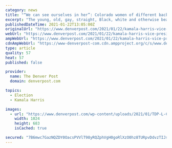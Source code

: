 ```yaml
---
category: news
title: "“We can see ourselves in her”: Colorado women of different backgrounds reflect on Kamala Harris’ ascension"
excerpt: "The young, old, gay, straight, Black, white and otherwise beautifully diverse nation watched Harris — who is Black and South Asian — ascend to the second-most powerful position in the"
publishedDateTime: 2021-01-22T13:05:00Z
originalUrl: "https://www.denverpost.com/2021/01/22/kamala-harris-vice-president-colorado-women-reflect/"
webUrl: "https://www.denverpost.com/2021/01/22/kamala-harris-vice-president-colorado-women-reflect/"
ampWebUrl: "https://www.denverpost.com/2021/01/22/kamala-harris-vice-president-colorado-women-reflect/amp/"
cdnAmpWebUrl: "https://www-denverpost-com.cdn.ampproject.org/c/s/www.denverpost.com/2021/01/22/kamala-harris-vice-president-colorado-women-reflect/amp/"
type: article
quality: 57
heat: 57
published: false

provider:
  name: The Denver Post
  domain: denverpost.com

topics:
  - Election
  - Kamala Harris

images:
  - url: "https://www.denverpost.com/wp-content/uploads/2021/01/TDP-L-CleoParkerRobinson012121-cha-025.jpg?w=1024&h=683"
    width: 1024
    height: 683
    isCached: true

secured: "7B6mwc7GazNQZDY0OacsPVVlT98yRQZphVgH0goRlXzO0hz8TURpvDdvzTIJs7wyJZuDn0sp1MdY7yG4XmnP02AzAdae8tK8Wxq8lQgbPNW8YgJj3YcdvPD/wyYOm488tuOqxqpzCuGrsHDK4dWYAoIu5BMY+m2PLImBN1Ix72CjHXoNcoQk8uqcSwsylWaPOJV5dOgQ4OBg61cZ6VMLfxl+fTR0jQOH+p3WpcpnVDV3cgHGFpRmEYQ7e3SrOr50W5/6J4QlYMxfyKrbn8ZznSlcAb4Iw5Sha8+4bwutiHogxTxjKa0EXBheJCgkhrBA418xtJ+B1qEVH99cykJSjTNrzcZ2VgZKfTvaXnMytmk=;cNz6wnT4iZxQo7FRH5slUg=="
---
```


